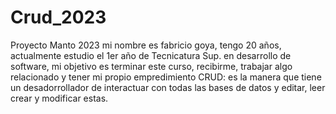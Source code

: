 # Crud_2023
 Proyecto Manto 2023
mi nombre es fabricio goya, tengo 20 años, actualmente estudio el 1er año de Tecnicatura Sup. en desarrollo de software, mi objetivo es terminar este curso, recibirme, trabajar algo relacionado y tener mi propio empredimiento 
 CRUD: es la manera que tiene un desadorrollador de interactuar con todas las bases de datos y editar, leer crear y modificar estas.
